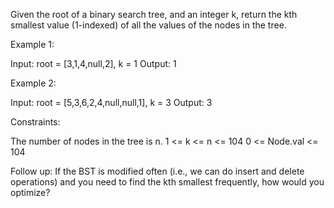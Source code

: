 Given the root of a binary search tree, and an integer k, return the kth smallest value (1-indexed) of all the values of the nodes in the tree.

 
Example 1:


Input: root = [3,1,4,null,2], k = 1
Output: 1

Example 2:


Input: root = [5,3,6,2,4,null,null,1], k = 3
Output: 3
 

Constraints:

The number of nodes in the tree is n.
1 <= k <= n <= 104
0 <= Node.val <= 104
 

Follow up: If the BST is modified often (i.e., we can do insert and delete operations) and you need to find the kth smallest frequently, how would you optimize?